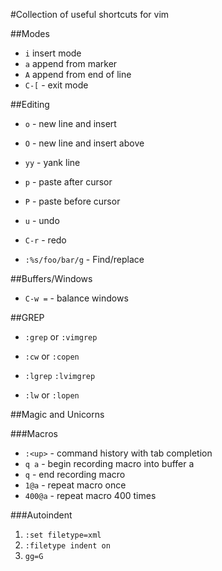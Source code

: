 #Collection of useful shortcuts for vim

##Modes

* `i` insert mode
* `a` append from marker
* `A` append from end of line
* `C-[` - exit mode

##Editing

* `o` - new line and insert
* `O` - new line and insert above

* `yy` - yank line
* `p` - paste after cursor
* `P` - paste before cursor

* `u` - undo
* `C-r` - redo

* `:%s/foo/bar/g` - Find/replace

##Buffers/Windows

* `C-w =` - balance windows

##GREP

* `:grep` or `:vimgrep`
* `:cw` or `:copen`

* `:lgrep` `:lvimgrep`
* `:lw` or `:lopen`

##Magic and Unicorns

###Macros

* `:<up>` - command history with tab completion
* `q a` - begin recording macro into buffer a
* `q` - end recording macro
* `1@a` - repeat macro once
* `400@a` - repeat macro 400 times

###Autoindent
1. `:set filetype=xml`
2. `:filetype indent on`
3. `gg=G`